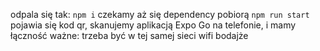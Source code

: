 odpala się tak:
`npm i`
czekamy aż się dependency pobiorą
`npm run start`
pojawia się kod qr, skanujemy aplikacją Expo Go na telefonie, i mamy łączność
ważne: trzeba być w tej samej sieci wifi bodajże